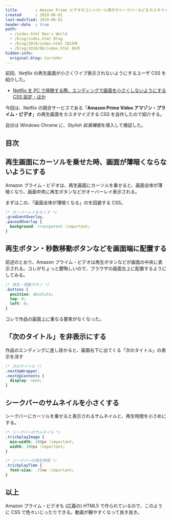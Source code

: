 ```yaml
---
title        : Amazon Prime ビデオのコントロール表示やシークバーなどをカスタマイズするユーザ CSS
created      : 2019-06-01
last-modified: 2019-06-01
header-date  : true
path:
  - /index.html Neo's World
  - /blog/index.html Blog
  - /blog/2019/index.html 2019年
  - /blog/2019/06/index.html 06月
hidden-info:
  original-blog: Corredor
---
```


前回、*Netflix* の再生画面が小さくワイプ表示されないようにするユーザ CSS を紹介した。

- [Netflix を PC で視聴する際、エンディングで画面を小さくしないようにする CSS 設定・ほか](/blog/2019/05/30-02.html)

今回は、Netflix の競合サービスである「**Amazon Prime Video アマゾン・プライム・ビデオ**」の再生画面をカスタマイズする CSS を自作したので紹介する。

自分は Windows Chrome に、*Stylish 拡張機能*を導入して検証した。

## 目次

## 再生画面にカーソルを乗せた時、画面が薄暗くならないようにする

Amazon プライム・ビデオは、再生画面にカーソルを乗せると、画面全体が薄暗くなり、画面中央に再生ボタンなどがオーバーレイ表示される。

まずはこの、「画面全体が薄暗くなる」のを回避する CSS。

```css
/* オーバーレイをなくす */
.gradientOverlay,
.pausedOverlay {
  background: transparent !important;
}
```

## 再生ボタン・秒数移動ボタンなどを画面端に配置する

前述のとおり、Amazon プライム・ビデオは再生ボタンなどが画面の中央に表示される。コレがちょっと鬱陶しいので、ブラウザの画面左上に配置するようにしてみる。

```css
/* 再生・移動ボタン */
.buttons {
  position: absolute;
  top: 0;
  left: 0;
}
```

コレで作品の画面上に重なる要素がなくなった。

## 「次のタイトル」を非表示にする

作品のエンディングに差し掛かると、画面右下に出てくる「次のタイトル」の表示を消す

```css
/* 次のタイトル */
.nextUpWrapper,
.nextUpContents {
  display: none;
}
```

## シークバーのサムネイルを小さくする

シークバーにカーソルを乗せると表示されるサムネイルと、再生時間を小さめにする。

```css
/* シークバーのサムネイル */
.trickplayImage {
  min-width: 100px !important;
  width: 100px !important;
}

/* シークバーの再生時間 */
.trickplayTime {
  font-size: .75vw !important;
}
```

## 以上

Amazon プライム・ビデオも (広義の) HTML5 で作られているので、このように CSS で色々いじったりできる。動画が観やすくなって良き良き。
